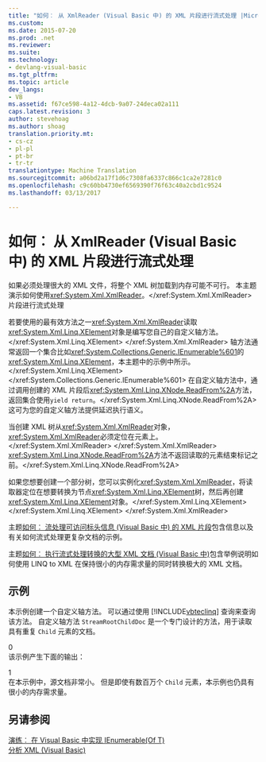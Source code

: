 ```yaml
---
title: "如何︰ 从 XmlReader (Visual Basic 中) 的 XML 片段进行流式处理 |Microsoft 文档"
ms.custom: 
ms.date: 2015-07-20
ms.prod: .net
ms.reviewer: 
ms.suite: 
ms.technology:
- devlang-visual-basic
ms.tgt_pltfrm: 
ms.topic: article
dev_langs:
- VB
ms.assetid: f67ce598-4a12-4dcb-9a07-24deca02a111
caps.latest.revision: 3
author: stevehoag
ms.author: shoag
translation.priority.mt:
- cs-cz
- pl-pl
- pt-br
- tr-tr
translationtype: Machine Translation
ms.sourcegitcommit: a06bd2a17f1d6c7308fa6337c866c1ca2e7281c0
ms.openlocfilehash: c9c60bb4730ef6569390f76f63c40a2cbd1c9524
ms.lasthandoff: 03/13/2017

---
```

# <a name="how-to-stream-xml-fragments-from-an-xmlreader-visual-basic"></a>如何︰ 从 XmlReader (Visual Basic 中) 的 XML 片段进行流式处理
如果必须处理很大的 XML 文件，将整个 XML 树加载到内存可能不可行。 本主题演示如何使用<xref:System.Xml.XmlReader>。</xref:System.Xml.XmlReader>片段进行流式处理  
  
 若要使用的最有效方法之一<xref:System.Xml.XmlReader>读取<xref:System.Xml.Linq.XElement>对象是编写您自己的自定义轴方法。</xref:System.Xml.Linq.XElement> </xref:System.Xml.XmlReader> 轴方法通常返回一个集合比如<xref:System.Collections.Generic.IEnumerable%601>的<xref:System.Xml.Linq.XElement>，本主题中的示例中所示。</xref:System.Xml.Linq.XElement> </xref:System.Collections.Generic.IEnumerable%601> 在自定义轴方法中，通过调用创建的 XML 片段后<xref:System.Xml.Linq.XNode.ReadFrom%2A>方法，返回集合使用`yield return`。</xref:System.Xml.Linq.XNode.ReadFrom%2A> 这可为您的自定义轴方法提供延迟执行语义。  
  
 当创建 XML 树从<xref:System.Xml.XmlReader>对象，<xref:System.Xml.XmlReader>必须定位在元素上。</xref:System.Xml.XmlReader> </xref:System.Xml.XmlReader> <xref:System.Xml.Linq.XNode.ReadFrom%2A>方法不返回读取的元素结束标记之前。</xref:System.Xml.Linq.XNode.ReadFrom%2A>  
  
 如果您想要创建一个部分树，您可以实例化<xref:System.Xml.XmlReader>，将读取器定位在想要转换为节点<xref:System.Xml.Linq.XElement>树，然后再创建<xref:System.Xml.Linq.XElement>对象。</xref:System.Xml.Linq.XElement> </xref:System.Xml.Linq.XElement> </xref:System.Xml.XmlReader>  
  
 主题[如何︰ 流处理可访问标头信息 (Visual Basic 中) 的 XML 片段](../../../../visual-basic/programming-guide/concepts/linq/how-to-stream-xml-fragments-with-access-to-header-information.md)包含信息以及有关如何流式处理更复杂文档的示例。  
  
 主题[如何︰ 执行流式处理转换的大型 XML 文档 (Visual Basic 中)](../../../../visual-basic/programming-guide/concepts/linq/how-to-perform-streaming-transform-of-large-xml-documents.md)包含举例说明如何使用 LINQ to XML 在保持很小的内存需求量的同时转换极大的 XML 文档。  
  
## <a name="example"></a>示例  
 本示例创建一个自定义轴方法。 可以通过使用 [!INCLUDE[vbteclinq](../../../../csharp/includes/vbteclinq_md.md)] 查询来查询该方法。 自定义轴方法 `StreamRootChildDoc` 是一个专门设计的方法，用于读取具有重复 `Child` 元素的文档。  
  
<CodeContentPlaceHolder>0</CodeContentPlaceHolder>  
 该示例产生下面的输出：  
  
<CodeContentPlaceHolder>1</CodeContentPlaceHolder>  
 在本示例中，源文档非常小。 但是即使有数百万个 `Child` 元素，本示例也仍具有很小的内存需求量。  
  
## <a name="see-also"></a>另请参阅  
 [演练︰ 在 Visual Basic 中实现 IEnumerable(Of T)](../../../../visual-basic/programming-guide/language-features/control-flow/walkthrough-implementing-ienumerable-of-t.md)   
 [分析 XML (Visual Basic)](../../../../visual-basic/programming-guide/concepts/linq/parsing-xml.md)
